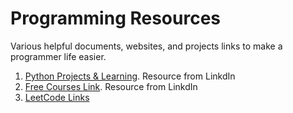 # Programming Resources
Various helpful documents, websites, and projects links to make a programmer life easier.

1. [Python Projects & Learning](./pythonResources.md). Resource from LinkdIn
2. [Free Courses Link](./freeCourses.md). Resource from LinkdIn
3. [LeetCode Links](./leetcodeLinks.md)
